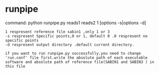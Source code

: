 # runpipe

command:
    python runpipe.py reads1 reads2 1  [options -s|options -d]

    1 respresent reference file sabin1 ,only 1 or 3
    -s respresent Specific points,0 or 1, default 0 .0 respresent no specific points
    -d respresent output directory .default current directory.

    if you want to run runpipe.py successfully,you need to change 'run.conf' file first.write the absolute path of each executable software and absolute path of reference file(SABIN1 and SABIN3 ) in this file
